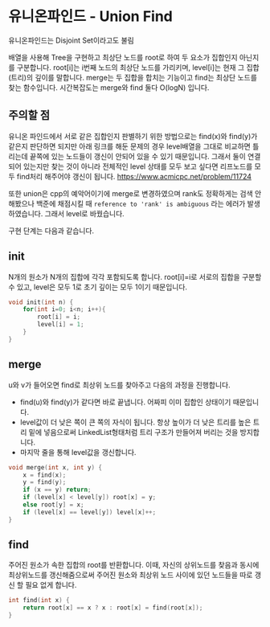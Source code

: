 # 유니온파인드 - Union Find

유니온파인드는 Disjoint Set이라고도 불림

배열을 사용해 Tree을 구현하고 최상단 노드를 root로 하여 두 요소가 집합인지 아닌지를 구분합니다. 
root[i]는 i번째 노드의 최상단 노드를 가리키며, level[i]는 현재 그 집합(트리)의 깊이를 말합니다. 
merge는 두 집합을 합치는 기능이고 find는 최상단 노드를 찾는 함수입니다. 
시간복잡도는 merge와 find 둘다 O(logN) 입니다. 

## 주의할 점
유니온 파인드에서 서로 같은 집합인지 판별하기 위한 방법으로는 find(x)와 find(y)가 같은지 판단하면 되지만 아래 링크를 해둔 문제의 경우 level배열을 그대로 비교하면 틀리는데 끝쪽에 있는 노드들이 갱신이 안되어 있을 수 있기 때문입니다. 그래서 둘이 연결되어 있는지만 찾는 것이 아니라 전체적인 level 상태를 모두 보고 싶다면 리프노드를 모두 find처리 해주어야 갱신이 됩니다. 
https://www.acmicpc.net/problem/11724

또한 union은 cpp의 예악어이기에 merge로 변경하였으며 rank도 정확하게는 검색 안해봤으나 백준에 채점시킬 때 `reference to 'rank' is ambiguous` 라는 에러가 발생하였습니다. 그래서 level로 바꿨습니다. 

구현 단계는 다음과 같습니다. 

## init
N개의 원소가 N개의 집합에 각각 포함되도록 합니다. root[i]=i로 서로의 집합을 구분할 수 있고, level은 모두 1로 초기 깊이는 모두 1이기 때문입니다. 
```cpp
void init(int n) {
	for(int i=0; i<n; i++){
		root[i] = i;
		level[i] = 1;
	}
}
```

## merge
u와 v가 들어오면 find로 최상위 노드를 찾아주고 다음의 과정을 진행합니다. 
* find(u)와 find(y)가 같다면 바로 끝냅니다. 어짜피 이미 집합인 상태이기 때문입니다. 
* level값이 더 낮은 쪽이 큰 쪽의 자식이 됩니다. 항상 높이가 더 낮은 트리를 높은 트리 밑에 넣음으로써 LinkedList형태처럼 트리 구조가 만들어져 버리는 것을 방지합니다.
* 마지막 줄을 통해 level값을 갱신합니다. 
```cpp
void merge(int x, int y) {
	x = find(x);
	y = find(y);
	if (x == y) return;
	if (level[x] < level[y]) root[x] = y;
	else root[y] = x;
	if (level[x] == level[y]) level[x]++;
}
```

## find
주어진 원소가 속한 집합의 root를 반환합니다. 이때, 자신의 상위노드를 찾음과 동시에 최상위노드를 갱신해줌으로써 주어진 원소와 최상위 노드 사이에 있던 노드들을 따로 갱신 할 필요 없게 합니다. 
```cpp
int find(int x) {
	return root[x] == x ? x : root[x] = find(root[x]);
}
```
